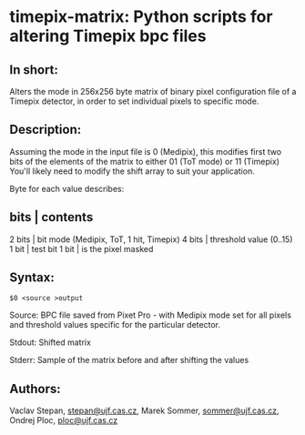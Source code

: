 # timepix-matrix: Python scripts for altering Timepix bpc files


## In short:
Alters the mode in 256x256 byte matrix of binary pixel configuration file of a Timepix detector, in order to set individual pixels to specific mode.

## Description:
Assuming the mode in the input file is 0 (Medipix),
this modifies first two bits of the elements of the matrix to either 01 (ToT mode) or 11 (Timepix)
You'll likely need to modify the shift array to suit your application.

Byte for each value describes:

bits | contents
---------------
2 bits | bit mode (Medipix, ToT, 1 hit, Timepix)
4 bits | threshold value (0..15)
1 bit | test bit
1 bit | is the pixel masked

## Syntax: 
```
$0 <source >output
```
Source: BPC file saved from Pixet Pro - with Medipix mode set for all pixels and threshold values specific for the particular detector.

Stdout: Shifted matrix 

Stderr: Sample of the matrix before and after shifting the values

## Authors: 
Vaclav Stepan, stepan@ujf.cas.cz, 
Marek Sommer, sommer@ujf.cas.cz, 
Ondrej Ploc, ploc@ujf.cas.cz


